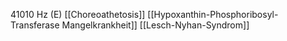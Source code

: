 41010 Hz (E)
[[Choreoathetosis]]
[[Hypoxanthin-Phosphoribosyl-Transferase Mangelkrankheit]]
[[Lesch-Nyhan-Syndrom]]